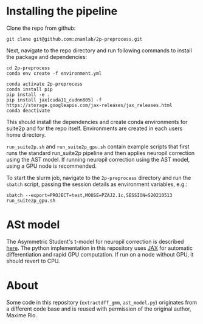 # Installing the pipeline

Clone the repo from github:
```
git clone git@github.com:znamlab/2p-preprocess.git
```

Next, navigate to the repo directory and run following commands to install the package
and dependencies:
```
cd 2p-preprocess
conda env create -f environment.yml

conda activate 2p-preprocess
conda install pip
pip install -e .
pip install jax[cuda11_cudnn805] -f https://storage.googleapis.com/jax-releases/jax_releases.html
conda deactivate
```

This should install the dependencies and create conda environments for suite2p
and for the repo itself. Environments are created in each users home directory.

`run_suite2p.sh` and `run_suite2p_gpu.sh` contain example scripts that first runs the standard run_suite2p pipeline and then applies neuropil correction using the AST model.
If running neuropil correction using the AST model, using a GPU node is recommended.

To start the slurm job, navigate to the `2p-preprocess` directory and run the
`sbatch` script, passing the session details as environment variables, e.g.:
```
sbatch --export=PROJECT=test,MOUSE=PZAJ2.1c,SESSION=S20210513 run_suite2p_gpu.sh
```

# ASt model
The Asymmetric Student's t-model for neuropil correction is described [here](https://basellasermouse.github.io/ast_model/model.html). The python implementation
in this repository uses [JAX](https://github.com/google/jax) for automatic
differentiation and rapid GPU computation. If run on a node without GPU, it
should revert to CPU.

# About
Some code in this repository (`extractdff_gmm`, `ast_model.py`) originates from a different code
base and is reused with permission of the original author, Maxime Rio.
